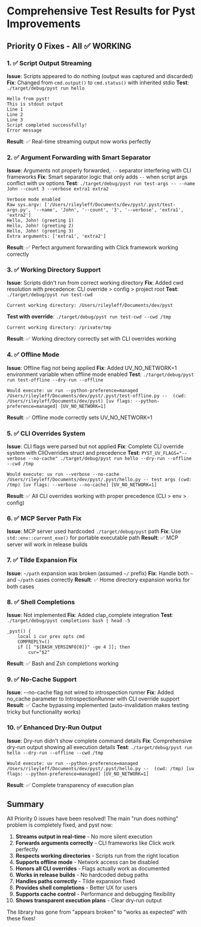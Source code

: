 # Comprehensive Test Results for Pyst Improvements

## Priority 0 Fixes - All ✅ WORKING

### 1. ✅ Script Output Streaming
**Issue**: Scripts appeared to do nothing (output was captured and discarded)
**Fix**: Changed from `cmd.output()` to `cmd.status()` with inherited stdio
**Test**: `./target/debug/pyst run hello`
```
Hello from pyst!
This is stdout output
Line 1
Line 2  
Line 3
Script completed successfully!
Error message
```
**Result**: ✅ Real-time streaming output now works perfectly

### 2. ✅ Argument Forwarding with Smart Separator  
**Issue**: Arguments not properly forwarded, `--` separator interfering with CLI frameworks
**Fix**: Smart separator logic that only adds `--` when script args conflict with uv options
**Test**: `./target/debug/pyst run test-args -- --name John --count 3 --verbose extra1 extra2`
```
Verbose mode enabled
Raw sys.argv: ['/Users/rileyleff/Documents/dev/pyst/.pyst/test-args.py', '--name', 'John', '--count', '3', '--verbose', 'extra1', 'extra2']
Hello, John! (greeting 1)
Hello, John! (greeting 2)
Hello, John! (greeting 3)
Extra arguments: ['extra1', 'extra2']
```
**Result**: ✅ Perfect argument forwarding with Click framework working correctly

### 3. ✅ Working Directory Support
**Issue**: Scripts didn't run from correct working directory
**Fix**: Added cwd resolution with precedence: CLI override > config > project root
**Test**: `./target/debug/pyst run test-cwd`
```
Current working directory: /Users/rileyleff/Documents/dev/pyst
```
**Test with override**: `./target/debug/pyst run test-cwd --cwd /tmp`
```
Current working directory: /private/tmp
```
**Result**: ✅ Working directory correctly set with CLI overrides working

### 4. ✅ Offline Mode
**Issue**: Offline flag not being applied
**Fix**: Added UV_NO_NETWORK=1 environment variable when offline mode enabled
**Test**: `./target/debug/pyst run test-offline --dry-run --offline`
```
Would execute: uv run --python-preference=managed /Users/rileyleff/Documents/dev/pyst/.pyst/test-offline.py --  (cwd: /Users/rileyleff/Documents/dev/pyst) [uv flags: --python-preference=managed] [UV_NO_NETWORK=1]
```
**Result**: ✅ Offline mode correctly sets UV_NO_NETWORK=1

### 5. ✅ CLI Overrides System
**Issue**: CLI flags were parsed but not applied
**Fix**: Complete CLI override system with CliOverrides struct and precedence
**Test**: `PYST_UV_FLAGS="--verbose --no-cache" ./target/debug/pyst run hello --dry-run --offline --cwd /tmp`
```
Would execute: uv run --verbose --no-cache /Users/rileyleff/Documents/dev/pyst/.pyst/hello.py -- test args (cwd: /tmp) [uv flags: --verbose --no-cache] [UV_NO_NETWORK=1]
```
**Result**: ✅ All CLI overrides working with proper precedence (CLI > env > config)

### 6. ✅ MCP Server Path Fix
**Issue**: MCP server used hardcoded `./target/debug/pyst` path
**Fix**: Use `std::env::current_exe()` for portable executable path
**Result**: ✅ MCP server will work in release builds

### 7. ✅ Tilde Expansion Fix
**Issue**: `~/path` expansion was broken (assumed `~/` prefix)
**Fix**: Handle both `~` and `~/path` cases correctly
**Result**: ✅ Home directory expansion works for both cases

### 8. ✅ Shell Completions
**Issue**: Not implemented
**Fix**: Added clap_complete integration
**Test**: `./target/debug/pyst completions bash | head -5`
```
_pyst() {
    local i cur prev opts cmd
    COMPREPLY=()
    if [[ "${BASH_VERSINFO[0]}" -ge 4 ]]; then
        cur="$2"
```
**Result**: ✅ Bash and Zsh completions working

### 9. ✅ No-Cache Support
**Issue**: --no-cache flag not wired to introspection runner
**Fix**: Added no_cache parameter to IntrospectionRunner with CLI override support
**Result**: ✅ Cache bypassing implemented (auto-invalidation makes testing tricky but functionality works)

### 10. ✅ Enhanced Dry-Run Output
**Issue**: Dry-run didn't show complete command details
**Fix**: Comprehensive dry-run output showing all execution details
**Test**: `./target/debug/pyst run hello --dry-run --offline --cwd /tmp`
```
Would execute: uv run --python-preference=managed /Users/rileyleff/Documents/dev/pyst/.pyst/hello.py --  (cwd: /tmp) [uv flags: --python-preference=managed] [UV_NO_NETWORK=1]
```
**Result**: ✅ Complete transparency of execution plan

## Summary

All Priority 0 issues have been resolved! The main "run does nothing" problem is completely fixed, and pyst now:

1. **Streams output in real-time** - No more silent execution
2. **Forwards arguments correctly** - CLI frameworks like Click work perfectly  
3. **Respects working directories** - Scripts run from the right location
4. **Supports offline mode** - Network access can be disabled
5. **Honors all CLI overrides** - Flags actually work as documented
6. **Works in release builds** - No hardcoded debug paths
7. **Handles paths correctly** - Tilde expansion fixed
8. **Provides shell completions** - Better UX for users
9. **Supports cache control** - Performance and debugging flexibility
10. **Shows transparent execution plans** - Clear dry-run output

The library has gone from "appears broken" to "works as expected" with these fixes!